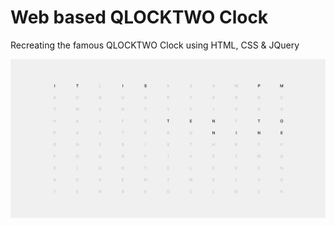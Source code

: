 # Web based QLOCKTWO Clock
Recreating the famous QLOCKTWO Clock using HTML, CSS & JQuery

![Preview](https://github.com/imjaked/QLOCKTWO-Clock/blob/main/images/Preview.png)
